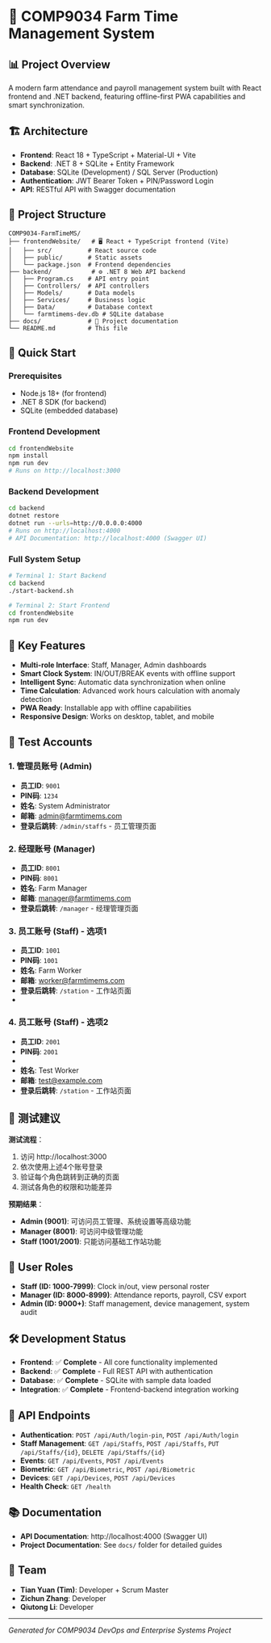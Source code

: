# 🚜 COMP9034 Farm Time Management System

## 📊 Project Overview
A modern farm attendance and payroll management system built with React frontend and .NET backend, featuring offline-first PWA capabilities and smart synchronization.

## 🏗️ Architecture
- **Frontend**: React 18 + TypeScript + Material-UI + Vite
- **Backend**: .NET 8 + SQLite + Entity Framework
- **Database**: SQLite (Development) / SQL Server (Production)
- **Authentication**: JWT Bearer Token + PIN/Password Login
- **API**: RESTful API with Swagger documentation

## 📁 Project Structure
```
COMP9034-FarmTimeMS/
├── frontendWebsite/   # 🖥️ React + TypeScript frontend (Vite)
│   ├── src/          # React source code
│   ├── public/       # Static assets
│   └── package.json  # Frontend dependencies
├── backend/           # ⚙️ .NET 8 Web API backend  
│   ├── Program.cs    # API entry point
│   ├── Controllers/  # API controllers
│   ├── Models/       # Data models
│   ├── Services/     # Business logic
│   ├── Data/         # Database context
│   └── farmtimems-dev.db # SQLite database
├── docs/             # 📄 Project documentation
└── README.md         # This file
```

## 🚀 Quick Start

### Prerequisites
- Node.js 18+ (for frontend)
- .NET 8 SDK (for backend)
- SQLite (embedded database)

### Frontend Development
```bash
cd frontendWebsite
npm install
npm run dev
# Runs on http://localhost:3000
```

### Backend Development  
```bash
cd backend
dotnet restore
dotnet run --urls=http://0.0.0.0:4000
# Runs on http://localhost:4000
# API Documentation: http://localhost:4000 (Swagger UI)
```

### Full System Setup
```bash
# Terminal 1: Start Backend
cd backend
./start-backend.sh

# Terminal 2: Start Frontend  
cd frontendWebsite
npm run dev
```

## 🎯 Key Features
- **Multi-role Interface**: Staff, Manager, Admin dashboards
- **Smart Clock System**: IN/OUT/BREAK events with offline support
- **Intelligent Sync**: Automatic data synchronization when online
- **Time Calculation**: Advanced work hours calculation with anomaly detection
- **PWA Ready**: Installable app with offline capabilities
- **Responsive Design**: Works on desktop, tablet, and mobile

## 🧪 Test Accounts

### 1. **管理员账号 (Admin)**
- **员工ID**: `9001`
- **PIN码**: `1234` 
- **姓名**: System Administrator
- **邮箱**: admin@farmtimems.com
- **登录后跳转**: `/admin/staffs` - 员工管理页面

### 2. **经理账号 (Manager)**
- **员工ID**: `8001`
- **PIN码**: `8001`
- **姓名**: Farm Manager  
- **邮箱**: manager@farmtimems.com
- **登录后跳转**: `/manager` - 经理管理页面

### 3. **员工账号 (Staff) - 选项1**
- **员工ID**: `1001`
- **PIN码**: `1001`
- **姓名**: Farm Worker
- **邮箱**: worker@farmtimems.com
- **登录后跳转**: `/station` - 工作站页面
- 

### 4. **员工账号 (Staff) - 选项2**
- **员工ID**: `2001`
- **PIN码**: `2001`
- 
- **姓名**: Test Worker
- **邮箱**: test@example.com
- **登录后跳转**: `/station` - 工作站页面

## 🎯 测试建议

**测试流程**：
1. 访问 http://localhost:3000
2. 依次使用上述4个账号登录
3. 验证每个角色跳转到正确的页面
4. 测试各角色的权限和功能差异

**预期结果**：
- **Admin (9001)**: 可访问员工管理、系统设置等高级功能
- **Manager (8001)**: 可访问中级管理功能
- **Staff (1001/2001)**: 只能访问基础工作站功能

## 👥 User Roles  
- **Staff (ID: 1000-7999)**: Clock in/out, view personal roster
- **Manager (ID: 8000-8999)**: Attendance reports, payroll, CSV export  
- **Admin (ID: 9000+)**: Staff management, device management, system audit

## 🛠️ Development Status
- **Frontend**: ✅ **Complete** - All core functionality implemented
- **Backend**: ✅ **Complete** - Full REST API with authentication
- **Database**: ✅ **Complete** - SQLite with sample data loaded
- **Integration**: ✅ **Complete** - Frontend-backend integration working

## 🔧 API Endpoints
- **Authentication**: `POST /api/Auth/login-pin`, `POST /api/Auth/login`
- **Staff Management**: `GET /api/Staffs`, `POST /api/Staffs`, `PUT /api/Staffs/{id}`, `DELETE /api/Staffs/{id}`
- **Events**: `GET /api/Events`, `POST /api/Events`
- **Biometric**: `GET /api/Biometric`, `POST /api/Biometric`
- **Devices**: `GET /api/Devices`, `POST /api/Devices`
- **Health Check**: `GET /health`

## 📚 Documentation
- **API Documentation**: http://localhost:4000 (Swagger UI)
- **Project Documentation**: See `docs/` folder for detailed guides

## 🤝 Team
- **Tian Yuan (Tim)**: Developer + Scrum Master
- **Zichun Zhang**: Developer
- **Qiutong Li**: Developer

---
*Generated for COMP9034 DevOps and Enterprise Systems Project*
